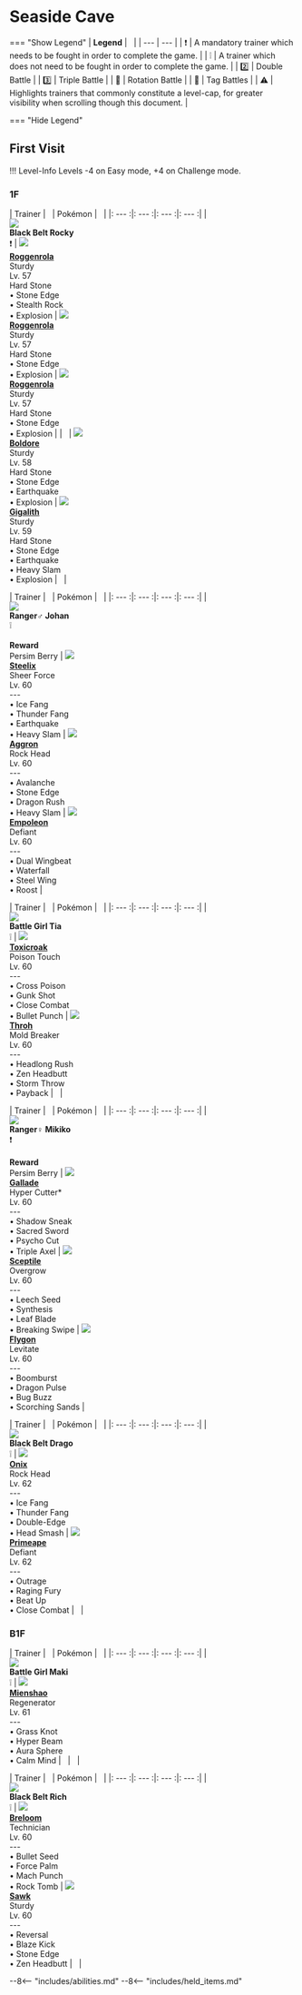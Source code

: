 # Seaside Cave

=== "Show Legend"
    | __Legend__ | &nbsp; |
    | --- | --- |
    | :exclamation: | A mandatory trainer which needs to be fought in order to complete the game. |
    | :grey_exclamation: | A trainer which does not need to be fought in order to complete the game. |
    | :two:  | Double Battle | 
    |  :three:  | Triple Battle |
    | :arrows_counterclockwise:  | Rotation Battle |
    | :handshake: | Tag Battles |
    | :warning: | Highlights trainers that commonly constitute a level-cap, for greater visibility when scrolling though this document. |

=== "Hide Legend"
&nbsp;

## First Visit

!!! Level-Info
    Levels -4 on Easy mode, +4 on Challenge mode.


### 1F

| Trainer | &nbsp; | Pokémon | &nbsp; |
|: --- :|: --- :|: --- :|: --- :|
| <br>![][BlackBeltRocky]<br>__Black Belt Rocky__<br>:exclamation:  | ![][524] <br> __[Roggenrola]__ <br>Sturdy<br>Lv. 57<br>Hard Stone<br>• Stone Edge<br>• Stealth Rock<br>• Explosion | ![][524] <br> __[Roggenrola]__ <br>Sturdy<br>Lv. 57<br>Hard Stone<br>• Stone Edge<br>• Explosion | ![][524] <br> __[Roggenrola]__ <br>Sturdy<br>Lv. 57<br>Hard Stone<br>• Stone Edge<br>• Explosion |
| &nbsp; | ![][525] <br> __[Boldore]__ <br>Sturdy<br>Lv. 58<br>Hard Stone<br>• Stone Edge<br>• Earthquake<br>• Explosion | ![][526] <br> __[Gigalith]__ <br>Sturdy<br>Lv. 59<br>Hard Stone<br>• Stone Edge<br>• Earthquake<br>• Heavy Slam<br>• Explosion | &nbsp; |

| Trainer | &nbsp; | Pokémon | &nbsp; |
|: --- :|: --- :|: --- :|: --- :|
| <br>![][Ranger♂Johan]<br>__Ranger♂ Johan__<br>:grey_exclamation:<br><br>__Reward__<br>Persim Berry | ![][208] <br> __[Steelix]__ <br>Sheer Force<br>Lv. 60<br>---<br>• Ice Fang<br>• Thunder Fang<br>• Earthquake<br>• Heavy Slam | ![][306] <br> __[Aggron]__ <br>Rock Head<br>Lv. 60<br>---<br>• Avalanche<br>• Stone Edge<br>• Dragon Rush<br>• Heavy Slam | ![][395] <br> __[Empoleon]__ <br>Defiant<br>Lv. 60<br>---<br>• Dual Wingbeat<br>• Waterfall<br>• Steel Wing<br>• Roost |

| Trainer | &nbsp; | Pokémon | &nbsp; |
|: --- :|: --- :|: --- :|: --- :|
| <br>![][BattleGirlTia]<br>__Battle Girl Tia__<br>:grey_exclamation:  | ![][454] <br> __[Toxicroak]__ <br>Poison Touch<br>Lv. 60<br>---<br>• Cross Poison<br>• Gunk Shot<br>• Close Combat<br>• Bullet Punch | ![][538] <br> __[Throh]__ <br>Mold Breaker<br>Lv. 60<br>---<br>• Headlong Rush<br>• Zen Headbutt<br>• Storm Throw<br>• Payback | &nbsp; |

| Trainer | &nbsp; | Pokémon | &nbsp; |
|: --- :|: --- :|: --- :|: --- :|
| <br>![][Ranger♀Mikiko]<br>__Ranger♀ Mikiko__<br>:exclamation:<br><br>__Reward__<br>Persim Berry | ![][475] <br> __[Gallade]__ <br>Hyper Cutter*<br>Lv. 60<br>---<br>• Shadow Sneak<br>• Sacred Sword<br>• Psycho Cut<br>• Triple Axel | ![][254] <br> __[Sceptile]__ <br>Overgrow<br>Lv. 60<br>---<br>• Leech Seed<br>• Synthesis<br>• Leaf Blade<br>• Breaking Swipe | ![][330] <br> __[Flygon]__ <br>Levitate<br>Lv. 60<br>---<br>• Boomburst<br>• Dragon Pulse<br>• Bug Buzz<br>• Scorching Sands |

| Trainer | &nbsp; | Pokémon | &nbsp; |
|: --- :|: --- :|: --- :|: --- :|
| <br>![][BlackBeltDrago]<br>__Black Belt Drago__<br>:grey_exclamation:  | ![][95] <br> __[Onix]__ <br>Rock Head<br>Lv. 62<br>---<br>• Ice Fang<br>• Thunder Fang<br>• Double-Edge<br>• Head Smash | ![][57] <br> __[Primeape]__ <br>Defiant<br>Lv. 62<br>---<br>• Outrage<br>• Raging Fury<br>• Beat Up<br>• Close Combat | &nbsp; |


### B1F

| Trainer | &nbsp; | Pokémon | &nbsp; |
|: --- :|: --- :|: --- :|: --- :|
| <br>![][BattleGirlMaki]<br>__Battle Girl Maki__<br>:grey_exclamation:  | ![][620] <br> __[Mienshao]__ <br>Regenerator<br>Lv. 61<br>---<br>• Grass Knot<br>• Hyper Beam<br>• Aura Sphere<br>• Calm Mind | &nbsp; | &nbsp; |

| Trainer | &nbsp; | Pokémon | &nbsp; |
|: --- :|: --- :|: --- :|: --- :|
| <br>![][BlackBeltRich]<br>__Black Belt Rich__<br>:grey_exclamation:  | ![][286] <br> __[Breloom]__ <br>Technician<br>Lv. 60<br>---<br>• Bullet Seed<br>• Force Palm<br>• Mach Punch<br>• Rock Tomb | ![][539] <br> __[Sawk]__ <br>Sturdy<br>Lv. 60<br>---<br>• Reversal<br>• Blaze Kick<br>• Stone Edge<br>• Zen Headbutt | &nbsp; |





--8<-- "includes/abilities.md"
--8<-- "includes/held_items.md"

[BlackBeltRocky]: ../img/Trainers/Black_Belt.gif
[524]: ../img/animated/524.gif
[Roggenrola]: ../pokemons/524/
[525]: ../img/animated/525.gif
[Boldore]: ../pokemons/525/
[526]: ../img/animated/526.gif
[Gigalith]: ../pokemons/526/
[Ranger♂Johan]: ../img/Trainers/Ranger_Male.gif
[208]: ../img/animated/208.gif
[Steelix]: ../pokemons/208/
[306]: ../img/animated/306.gif
[Aggron]: ../pokemons/306/
[395]: ../img/animated/395.gif
[Empoleon]: ../pokemons/395/
[BattleGirlTia]: ../img/Trainers/Battle_Girl.gif
[454]: ../img/animated/454.gif
[Toxicroak]: ../pokemons/454/
[538]: ../img/animated/538.gif
[Throh]: ../pokemons/538/
[Ranger♀Mikiko]: ../img/Trainers/Ranger_Female.gif
[475]: ../img/animated/475.gif
[Gallade]: ../pokemons/475/
[254]: ../img/animated/254.gif
[Sceptile]: ../pokemons/254/
[330]: ../img/animated/330.gif
[Flygon]: ../pokemons/330/
[BlackBeltDrago]: ../img/Trainers/Black_Belt.gif
[95]: ../img/animated/95.gif
[Onix]: ../pokemons/095/
[57]: ../img/animated/57.gif
[Primeape]: ../pokemons/057/
[BattleGirlMaki]: ../img/Trainers/Battle_Girl.gif
[620]: ../img/animated/620.gif
[Mienshao]: ../pokemons/620/
[BlackBeltRich]: ../img/Trainers/Black_Belt.gif
[286]: ../img/animated/286.gif
[Breloom]: ../pokemons/286/
[539]: ../img/animated/539.gif
[Sawk]: ../pokemons/539/